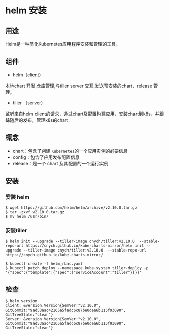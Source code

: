 # helm 安装

## 用途

 Helm是一种简化Kubernetes应用程序安装和管理的工具。

## 组件

* helm（client）

本地chart 开发,仓库管理,与tiller server 交互,发送预安装的chart，release 管理。

* tiller （server）

监听来自helm client的请求，通过chart及配置构建应用，安装chart到k8s，并跟踪随后的发布，管理k8s的chart

## 概念

* chart：包含了创建 `Kubernetes`的一个应用实例的必要信息
* config：包含了应用发布配置信息
* release：是一个 chart 及其配置的一个运行实例

## 安装

### 安装 helm 

```shell
$ wget https://github.com/helm/helm/archive/v2.10.0.tar.gz
$ tar -zxvf v2.10.0.tar.gz
$ mv helm /usr/bin/
```

### 安装tiller

```shell
$ helm init --upgrade --tiller-image cnych/tiller:v2.10.0  --stable-repo-url https://cnych.github.io/kube-charts-mirror/helm init --upgrade --tiller-image cnych/tiller:v2.10.0  --stable-repo-url https://cnych.github.io/kube-charts-mirror/

$ kubectl create -f helm_rbac.yaml
$ kubectl patch deploy --namespace kube-system tiller-deploy -p '{"spec":{"template":{"spec":{"serviceAccount":"tiller"}}}}'

```

## 检查

```shell
$ helm version 
Client: &version.Version{SemVer:"v2.10.0", GitCommit:"9ad53aac42165a5fadc6c87be0dea6b115f93090", GitTreeState:"clean"}
Server: &version.Version{SemVer:"v2.10.0", GitCommit:"9ad53aac42165a5fadc6c87be0dea6b115f93090", GitTreeState:"clean"}
```

